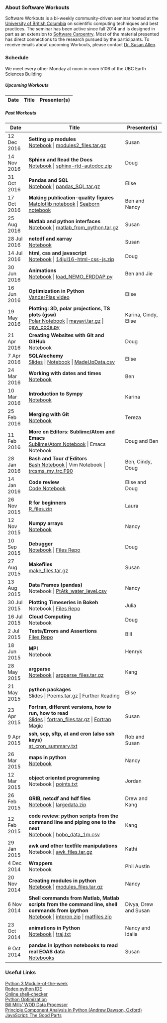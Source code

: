 ### About Software Workouts
Software Workouts is a bi-weekly community-driven seminar hosted at the [University of British Columbia](http://www.eoas.ubc.ca/) on scientific computing techniques and best practices. The seminar has been active since fall 2014 and is designed in part as an extension to [Software Carpentry](http://software-carpentry.org/). Most of the material presented has direct connections to the research pursued by the participants. To receive emails about upcoming Workouts, please contact [Dr. Susan Allen](http://www.eoas.ubc.ca/~sallen/).

### Schedule
We meet every other Monday at noon in room 5106 of the UBC Earth Sciences Building
##### Upcoming Workouts
Date | Title | Presenter(s)
---- | ----- | ---------


##### Past Workouts
Date | Title | Presenter(s)
---- | ----- | ---------
12 Dec 2016 | **Setting up modules** <br /> [Notebook](https://nbviewer.jupyter.org/github/bmooremaley/software-workouts/blob/master/tutorials/Modules2_Notebook.ipynb) \| [modules2_files.tar.gz](https://github.com/bmooremaley/software-workouts/raw/master/support_files/modules2_files.tar.gz) | Susan
14 Nov 2016 | **Sphinx and Read the Docs** <br /> [Notebook](http://nbviewer.jupyter.org/urls/www.eoas.ubc.ca/~dlatorne/swc/workouts/14nov16-sphinx-rtd-autodoc/Sphinx-Readthedocs-Autodoc.ipynb) \| [sphinx-rtd-autodoc.zip](https://github.com/bmooremaley/software-workouts/raw/master/support_files/sphinx-rtd-autodoc.zip) | Doug
31 Oct 2016 | **Pandas and SQL** <br /> [Notebook](https://nbviewer.jupyter.org/github/bmooremaley/software-workouts/blob/master/tutorials/SWCPandasSQL.ipynb) \| [pandas_SQL.tar.gz](https://github.com/bmooremaley/software-workouts/raw/master/support_files/pandas_SQL.tar.gz) | Elise
17 Oct 2016 | **Making publication-quality figures** <br /> [Matplotlib notebook](https://nbviewer.jupyter.org/github/bmooremaley/software-workouts/blob/master/tutorials/pub_quality_figures.ipynb) \| [Seaborn notebook](http://nbviewer.jupyter.org/urls/bitbucket.org/nsoontiens/swc/raw/tip/seaborn/Seaborn%20for%20great%20plots.ipynb) | Ben and Nancy
25 Aug 2016 | **Matlab and python interfaces** <br /> [Notebook](https://nbviewer.jupyter.org/github/bmooremaley/software-workouts/blob/master/tutorials/matlab_from_python.ipynb) \| [matlab_from_python.tar.gz](https://github.com/bmooremaley/software-workouts/raw/master/support_files/matlab_from_python.tar.gz) | Susan
28 Jul 2016 | **netcdf and xarray** <br /> [Notebook](https://nbviewer.jupyter.org/github/bmooremaley/software-workouts/blob/master/tutorials/NetcdfAndXarray.ipynb) | Susan
14 Jul 2016 | **html, css and javascript** <br /> [Notebook](https://nbviewer.jupyter.org/urls/www.eoas.ubc.ca/~dlatorne/swc/workouts/14jul16-html-css-js/14jul16-html-css-js.ipynb) \| [14jul16-html-css-js.zip](https://www.eoas.ubc.ca/~dlatorne/swc/workouts/14jul16-html-css-js/14jul16-html-css-js.zip) | Doug
30 Jun 2016 | **Animations** <br /> [Notebook](https://nbviewer.jupyter.org/github/bmooremaley/software-workouts/blob/master/tutorials/tracer_vector_animations.ipynb) \| [load_NEMO_ERDDAP.py](https://raw.githubusercontent.com/bmooremaley/software-workouts/master/support_files/load_NEMO_ERDDAP.py) | Ben and Jie
16 Jun 2016 | **Optimization in Python** <br /> [VanderPlas video](https://www.youtube.com/watch?v=EEUXKG97YRw) | Elise
19 May 2016 | **Plotting: 3D, polar projections, TS plots (gsw)** <br /> [Polar Notebook](http://nbviewer.jupyter.org/urls/bitbucket.org/ccar-modeling/analysis/raw/tip/Cindy%20Yu/swc/swc-polar-map.ipynb) \| [mayavi.tar.gz](https://github.com/bmooremaley/software-workouts/raw/master/support_files/mayavi.tar.gz) \| [gsw_code.py](https://github.com/bmooremaley/software-workouts/raw/master/support_files/gsw_code.py) | Karina, Cindy, Elise
21 Apr 2016 | **Creating Websites with Git and GitHub** <br /> Notebook | Doug
7 Apr 2016 | **SQLAlechemy** <br /> [Slides](https://github.com/bmooremaley/software-workouts/raw/master/tutorials/SQLAlchemy.pptx) \| [Notebook](http://nbviewer.jupyter.org/github/bmooremaley/software-workouts/blob/master/tutorials/SQLAlchemy.ipynb) \| [MadeUpData.csv](https://raw.githubusercontent.com/bmooremaley/software-workouts/master/support_files/MadeUpData.csv) | Elise
24 Mar 2016 | **Working with dates and times** <br /> [Notebook](http://nbviewer.jupyter.org/urls/www.eoas.ubc.ca/~bmoorema/datetime_workout.ipynb) | Ben
10 Mar 2016 | **Introduction to Sympy** <br /> [Notebook](http://nbviewer.jupyter.org/urls/bitbucket.org/kramosmu/swc_workouts/raw/tip/SympyIntro.ipynb) | Karina
25 Feb 2016 | **Merging with Git** <br /> [Notebook](http://nbviewer.jupyter.org/github/tjarnikova/SWC_merge_exp/blob/master/Merging_with_git.ipynb) | Tereza
11 Feb 2016 | **More on Editors: Sublime/Atom and Emacs** <br /> [Sublime/Atom Notebook](http://nbviewer.jupyter.org/urls/www.eoas.ubc.ca/~dlatorne/swc/2016-01-28-bash-editors/BashEditorsCustomization-DJL.ipynb) \| Emacs Notebook | Doug and Ben
28 Jan 2016 | **Bash and Tour d'Editors** <br /> [Bash Notebook](http://nbviewer.jupyter.org/urls/www.eoas.ubc.ca/~bmoorema/Bash_Emacs_Workout.ipynb) \| Vim Notebook \| [trcsms_my_trc.F90](https://raw.githubusercontent.com/xiaoxiny/project/master/trcsms_my_trc.F90) | Ben, Cindy, Doug
14 Jan 2016 | **Code review** <br /> [Code Notebook](http://nbviewer.jupyter.org/github/bmooremaley/software-workouts/blob/master/tutorials/ExploringNowcast_GreenOutputs-SWC.ipynb) | Elise and Doug
26 Nov 2015 | **R for beginners** <br /> [R_files.zip](https://github.com/bmooremaley/software-workouts/raw/master/support_files/R_files.zip) | Laura
12 Nov 2015 | **Numpy arrays** <br /> [Notebook](http://nbviewer.jupyter.org/urls/bitbucket.org/nsoontiens/swc/raw/tip/numpy/Numpy%20tips%20and%20tricks.ipynb) | Nancy
10 Sep 2015 | **Debugger** <br /> [Notebook](http://nbviewer.jupyter.org/urls/bitbucket.org/douglatornell/pdb-workout/raw/tip/10Sep2015-workout-pdb.ipynb) \| [Files Repo](https://bitbucket.org/douglatornell/pdb-workout/) | Doug
27 Aug 2015 | **Makefiles** <br /> [make_files.tar.gz](https://github.com/bmooremaley/software-workouts/raw/master/support_files/make_files.tar.gz) | Susan
13 Aug 2015 | **Data Frames (pandas)** <br /> Notebook \| [PtAtk_water_level.csv](https://github.com/bmooremaley/software-workouts/raw/master/support_files/PtAtk_water_level.csv) | Nancy
30 Jul 2015 | **Plotting Timeseries in Bokeh** <br /> Notebook \| [Files Repo](https://github.com/jooolia/time_series_with_Bokeh/) | Julia
16 Jul 2015 | **Cloud Computing** <br /> Notebook | Doug
 2 Jul 2015 | **Tests/Errors and Assertions** <br /> [Files Repo](https://github.com/BillMills/python-testing/) | Bill
18 Jun 2015 | **MPI** <br /> Notebook | Henryk
28 May 2015 | **argparse** <br /> [Notebook](http://nbviewer.jupyter.org/github/bmooremaley/software-workouts/blob/master/tutorials/argparse.ipynb) \| [argparse_files.tar.gz](https://github.com/bmooremaley/software-workouts/raw/master/support_files/argparse_files.tar.gz) | Kang
21 May 2015 | **python packages** <br /> [Slides](https://github.com/bmooremaley/software-workouts/raw/master/tutorials/SWCPyPackages.pptx) \| [Poems.tar.gz](http://eos.ubc.ca/~eolson/Poems.tar.gz) \| [Further Reading](http://www.scotttorborg.com/python-packaging/) | Elise
23 Apr 2015 | **Fortran, different versions, how to run, how to read** <br /> [Slides](https://github.com/bmooremaley/software-workouts/raw/master/tutorials/fortran.pdf) \| [fortran_files.tar.gz](https://github.com/bmooremaley/software-workouts/raw/master/support_files/fortran_files.tar.gz) \| [Fortran Magic](http://nbviewer.ipython.org/github/mgaitan/fortran_magic/blob/master/documentation.ipynb) | Susan
 9 Apr 2015 | **ssh, scp, sftp, at and cron (also ssh keys)** <br /> [at_cron_summary.txt](https://github.com/bmooremaley/software-workouts/raw/master/tutorials/at_cron_summary.txt) | Rob and Susan
26 Mar 2015 | **maps in python** <br /> [Notebook](http://nbviewer.ipython.org/urls/bitbucket.org/nsoontiens/swc/raw/tip/mapping/Mapping.ipynb) | Nancy
12 Mar 2015 | **object oriented programming** <br /> Notebook \| [points.txt](https://github.com/bmooremaley/software-workouts/raw/master/support_files/points.txt) | Jordan
26 Feb 2015 | **GRIB, netcdf and hdf files** <br /> [Notebook](http://nbviewer.jupyter.org/github/bmooremaley/software-workouts/blob/master/tutorials/access_hdf5_python.ipynb) \| [largedata.zip](https://github.com/bmooremaley/software-workouts/raw/master/support_files/largedata.zip) | Drew and Kang
12 Feb 2015 | **code review: python scripts from the command line and piping one to the next** <br /> [Notebook](http://nbviewer.jupyter.org/github/bmooremaley/software-workouts/blob/master/tutorials/Modules_ExecutionEnvironments_CLI.ipynb) \| [hobo_data_1m.csv](https://github.com/bmooremaley/software-workouts/raw/master/support_files/hobo_data_1m.csv) | Kang
29 Jan 2015 | **awk and other textfile manipulations** <br /> Notebook \| [awk_files.tar.gz](https://github.com/bmooremaley/software-workouts/raw/master/support_files/awk_files.tar.gz) | Kathi
 4 Dec 2014 | **Wrappers** <br /> Notebook | Phil Austin
20 Nov 2014 | **Creating modules in python** <br /> [Notebook](http://nbviewer.ipython.org/urls/bitbucket.org/nsoontiens/swc/raw/tip/modules/Python_Modules.ipynb) \| [modules_files.tar.gz](https://github.com/bmooremaley/software-workouts/raw/master/support_files/modules_files.tar.gz) | Nancy
 6 Nov 2014 | **Shell commands from Matlab, Matlab scripts from the command line, shell commands from ipython** <br /> [Notebook](http://nbviewer.jupyter.org/github/bmooremaley/software-workouts/blob/master/tutorials/interop.ipynb) \| [interop.zip](https://github.com/bmooremaley/software-workouts/raw/master/support_files/interop.zip) \| [matfiles.zip](https://github.com/bmooremaley/software-workouts/raw/master/support_files/matfiles.zip) | Divya, Drew and Susan
23 Oct 2014 | **animations in Python** <br /> [Notebook](http://nbviewer.ipython.org/urls/bitbucket.org/salishsea/analysis/raw/tip/Idalia/Animations_with_Python.ipynb) \| [traj.txt](https://github.com/bmooremaley/software-workouts/raw/master/support_files/traj.txt) | Nancy and Idalia
 9 Oct 2014 | **pandas in ipython notebooks to read real EOAS data** <br /> [Notebooks](https://douglatornell.github.io/2014-09-25-ubc/novice/python-eoas/index.html) | Susan

### Useful Links
[Python 3 Module-of-the-week](https://pymotw.com/3/) <br />
[Rodeo python IDE](https://www.yhat.com/products/rodeo/) <br />
[Online shell-checker](http://www.shellcheck.net/) <br />
[Python Optimization](https://www.ibm.com/developerworks/community/blogs/jfp/entry/Python_Meets_Julia_Micro_Performance?lang=en) <br />
[Bill Mills' WOD Data Processor](https://github.com/IQuOD/wodpy) <br />
[Principle Component Analysis in Python (Andrew Dawson, Oxford)](http://ajdawson.github.io/eofs) <br />
[JavaScript: The Good Parts](http://javascript.crockford.com)
